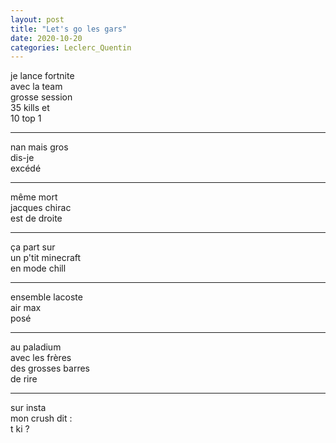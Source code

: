 ```yaml
---
layout: post
title: "Let's go les gars"
date: 2020-10-20
categories: Leclerc_Quentin
---
```


je lance fortnite  
avec la team  
grosse session  
35 kills et  
10 top 1

***

nan mais gros  
dis-je  
excédé

***

même mort  
jacques chirac  
est de droite

***

ça part sur  
un p'tit minecraft  
en mode chill

***

ensemble lacoste  
air max  
posé

***

au paladium  
avec les frères  
des grosses barres  
de rire

***

sur insta  
mon crush dit :  
t ki ?
